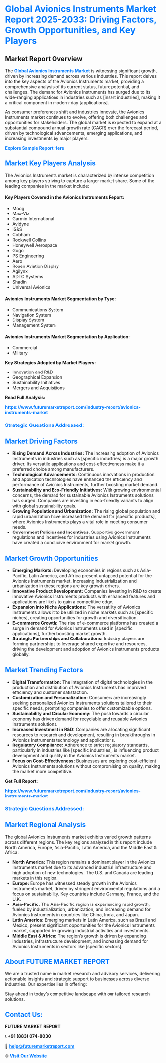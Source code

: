 <h1 style="color: #007BFF;">Global Avionics Instruments Market Report 2025-2033: Driving Factors, Growth Opportunities, and Key Players</h1>

<section id="overview">
<h2>Market Report Overview</h2>
<p>The <a href="https://www.futuremarketreport.com/industry-report/avionics-instruments-market" style="color: #007BFF; text-decoration: none;"><strong>Global Avionics Instruments Market</strong></a> is witnessing significant growth, driven by increasing demand across various industries. This report delves into the key aspects of the Avionics Instruments market, providing a comprehensive analysis of its current status, future potential, and challenges. The demand for Avionics Instruments has surged due to its wide-ranging applications in industries such as [insert industries], making it a critical component in modern-day [applications].</p>
<p>As consumer preferences shift and industries innovate, the Avionics Instruments market continues to evolve, offering both challenges and opportunities for stakeholders. The global market is expected to expand at a substantial compound annual growth rate (CAGR) over the forecast period, driven by technological advancements, emerging applications, and increasing investments by major players.</p>
</section>

<section id="overview">
<p><a href="https://www.futuremarketreport.com/request-sample/reportId=75554" style="color: #007BFF; text-decoration: none;"><strong>Explore Sample Report Here</strong></a></p>
</section>

<section id="key-players">
<h2 style="color: #007BFF;">Market Key Players Analysis</h2>
<p>The Avionics Instruments market is characterized by intense competition among key players striving to capture a larger market share. Some of the leading companies in the market include:</p>
<h4>Key Players Covered in the Avionics Instruments Report:</h4>
<ul><li>Moog</li><li>Max-Viz</li><li>Garmin International</li><li>Avidyne</li><li>IS&amp;S</li><li>Cobham</li><li>Rockwell Collins</li><li>Honeywell Aerospace</li><li>Gogo</li><li>PS Engineering</li><li>Aero</li><li>Rosen Aviation Display</li><li>Agilynx</li><li>ADTC Systems</li><li>Shadin</li><li>Universal Avionics</li></ul>
<h4>Avionics Instruments Market Segmentation by Type:</h4>
<ul><li>Communications System</li><li>Navigation System</li><li>Display System</li><li>Management System</li></ul>

<h4>Avionics Instruments Market Segmentation by Application:</h4>
<ul><li>Commercial</li><li>Military</li></ul>
<p><strong>Key Strategies Adopted by Market Players:</strong></p>
<ul>
<li>Innovation and R&D</li>
<li>Geographical Expansion</li>
<li>Sustainability Initiatives</li>
<li>Mergers and Acquisitions</li>
</ul>
</section>

<section>
<p><strong>Read Full Analysis: </strong></p><a href="https://www.futuremarketreport.com/industry-report/avionics-instruments-market" style="color: #007BFF; text-decoration: none;"><strong>https://www.futuremarketreport.com/industry-report/avionics-instruments-market</strong></a>
<h3 style="color: #007BFF;">Strategic Questions Addressed:</h3>
</section>

<section id="driving-factors">
<h2 style="color: #007BFF;">Market Driving Factors</h2>
<ul>
<li><strong>Rising Demand Across Industries:</strong> The increasing adoption of Avionics Instruments in industries such as [specific industries] is a major growth driver. Its versatile applications and cost-effectiveness make it a preferred choice among manufacturers.</li>
<li><strong>Technological Advancements:</strong> Continuous innovations in production and application technologies have enhanced the efficiency and performance of Avionics Instruments, further boosting market demand.</li>
<li><strong>Sustainability and Eco-Friendly Initiatives:</strong> With growing environmental concerns, the demand for sustainable Avionics Instruments solutions has surged. Companies are investing in eco-friendly variants to align with global sustainability goals.</li>
<li><strong>Growing Population and Urbanization:</strong> The rising global population and rapid urbanization have increased the demand for [specific products], where Avionics Instruments plays a vital role in meeting consumer needs.</li>
<li><strong>Government Policies and Incentives:</strong> Supportive government regulations and incentives for industries using Avionics Instruments have created a conducive environment for market growth.</li>
</ul>
</section>

<section id="growth-opportunities">
<h2 style="color: #007BFF;">Market Growth Opportunities</h2>
<ul>
<li><strong>Emerging Markets:</strong> Developing economies in regions such as Asia-Pacific, Latin America, and Africa present untapped potential for the Avionics Instruments market. Increasing industrialization and urbanization in these regions are key growth drivers.</li>
<li><strong>Innovative Product Development:</strong> Companies investing in R&D to create innovative Avionics Instruments products with enhanced features and applications are likely to gain a competitive edge.</li>
<li><strong>Expansion into Niche Applications:</strong> The versatility of Avionics Instruments allows it to be utilized in niche markets such as [specific niches], creating opportunities for growth and diversification.</li>
<li><strong>E-commerce Growth:</strong> The rise of e-commerce platforms has created a surge in demand for Avionics Instruments used in [specific applications], further boosting market growth.</li>
<li><strong>Strategic Partnerships and Collaborations:</strong> Industry players are forming partnerships to leverage shared expertise and resources, driving the development and adoption of Avionics Instruments products globally.</li>
</ul>
</section>

<section id="trending-factors">
<h2 style="color: #007BFF;">Market Trending Factors</h2>
<ul>
<li><strong>Digital Transformation:</strong> The integration of digital technologies in the production and distribution of Avionics Instruments has improved efficiency and customer satisfaction.</li>
<li><strong>Customization and Personalization:</strong> Consumers are increasingly seeking personalized Avionics Instruments solutions tailored to their specific needs, prompting companies to offer customizable options.</li>
<li><strong>Sustainability and Circular Economy:</strong> The push towards a circular economy has driven demand for recyclable and reusable Avionics Instruments solutions.</li>
<li><strong>Increased Investment in R&D:</strong> Companies are allocating significant resources to research and development, resulting in breakthroughs in Avionics Instruments technology and applications.</li>
<li><strong>Regulatory Compliance:</strong> Adherence to strict regulatory standards, particularly in industries like [specific industries], is influencing product development and quality in the Avionics Instruments market.</li>
<li><strong>Focus on Cost-Effectiveness:</strong> Businesses are exploring cost-efficient Avionics Instruments solutions without compromising on quality, making the market more competitive.</li>
</ul>
</section>

<section>
<p><strong>Get Full Report: </strong></p><a href="https://www.futuremarketreport.com/industry-report/avionics-instruments-market" style="color: #007BFF; text-decoration: none;"><strong>https://www.futuremarketreport.com/industry-report/avionics-instruments-market</strong></a>
<h3 style="color: #007BFF;">Strategic Questions Addressed:</h3>
</section>


<section id="regional-analysis">
<h2 style="color: #007BFF;">Market Regional Analysis</h2>
<p>The global Avionics Instruments market exhibits varied growth patterns across different regions. The key regions analyzed in this report include North America, Europe, Asia-Pacific, Latin America, and the Middle East & Africa:</p>
<ul>
<li><strong>North America:</strong> This region remains a dominant player in the Avionics Instruments market due to its advanced industrial infrastructure and high adoption of new technologies. The U.S. and Canada are leading markets in this region.</li>
<li><strong>Europe:</strong> Europe has witnessed steady growth in the Avionics Instruments market, driven by stringent environmental regulations and a focus on sustainability. Key countries include Germany, France, and the U.K.</li>
<li><strong>Asia-Pacific:</strong> The Asia-Pacific region is experiencing rapid growth, fueled by industrialization, urbanization, and increasing demand for Avionics Instruments in countries like China, India, and Japan.</li>
<li><strong>Latin America:</strong> Emerging markets in Latin America, such as Brazil and Mexico, present significant opportunities for the Avionics Instruments market, supported by growing industrial activities and investments.</li>
<li><strong>Middle East & Africa:</strong> The region’s growth is driven by expanding industries, infrastructure development, and increasing demand for Avionics Instruments in sectors like [specific sectors].</li>
</ul>
</section>

<footer>
<h2 style="color: #007BFF;">About FUTURE MARKET REPORT</h2>
<p>We are a trusted name in market research and advisory services, delivering actionable insights and strategic support to businesses across diverse industries. Our expertise lies in offering:</p>

<p>Stay ahead in today’s competitive landscape with our tailored research solutions.</p>

<h2 style="color: #007BFF;">Contact Us:</h2>
<p><strong>FUTURE MARKET REPORT</strong></p>
<p>📞 <strong>+91 (883) 074-8030</strong></p>
<p>📧 <strong><a href="mailto:help@futuremarketreport.com" style="color: #007BFF;">help@futuremarketreport.com</a></strong></p>
<p>🌐 <strong><a href="https://www.futuremarketreport.com/" style="color: #007BFF;">Visit Our Website</a></strong></p>
</footer>